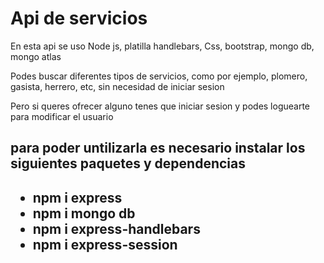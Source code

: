 <h1>Api de servicios</h1>
<p>En esta api se uso Node js, platilla handlebars, Css, bootstrap, mongo db, mongo atlas</p>
<p>Podes buscar diferentes tipos de servicios, como por ejemplo, plomero, gasista, herrero, etc, sin necesidad de iniciar sesion</p>
<p>Pero si queres ofrecer alguno tenes que iniciar sesion y podes loguearte para modificar el usuario</p>
<h2>para poder untilizarla es necesario instalar los siguientes paquetes y dependencias<h2>
<ul>
<li>npm i express</li>
<li>npm i mongo db</li>
<li>npm i express-handlebars</li>
<li>npm i express-session</li>
</ul>